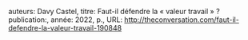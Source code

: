 auteurs: Davy Castel, 
titre: Faut-il défendre la « valeur travail » ?
publication:, 
année: 2022, 
p.,
URL: http://theconversation.com/faut-il-defendre-la-valeur-travail-190848

